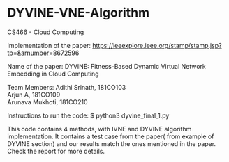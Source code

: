 # DYVINE-VNE-Algorithm
CS466 - Cloud Computing

Implementation of the paper: https://ieeexplore.ieee.org/stamp/stamp.jsp?tp=&arnumber=8672596

Name of the paper: DYVINE: Fitness-Based Dynamic Virtual Network
Embedding in Cloud Computing

Team Members: 
Adithi Srinath, 181CO103<br>
Arjun A, 181CO109<br>
Arunava Mukhoti, 181CO210 <br>

Instructions to run the code:
$ python3 dyvine_final_1.py

This code contains 4 methods, with IVNE and DYVINE algorithm implementation. It contains a test case from the paper( from example of DYVINE section) and our results match the ones mentioned in the paper. Check the report for more details.
